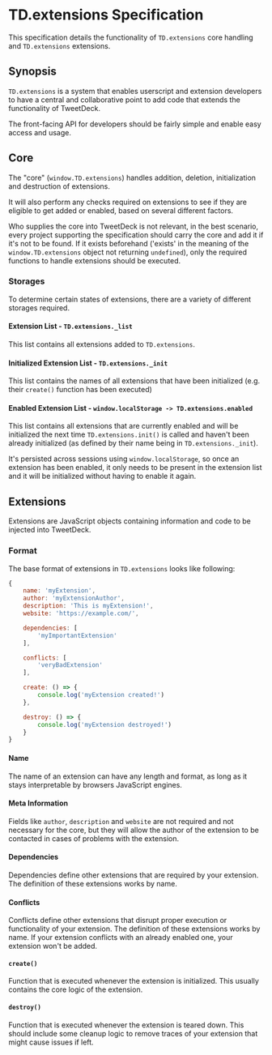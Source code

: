# TD.extensions Specification

This specification details the functionality of `TD.extensions` core handling and `TD.extensions` extensions.

## Synopsis

`TD.extensions` is a system that enables userscript and extension developers to have a central and collaborative
point to add code that extends the functionality of TweetDeck.

The front-facing API for developers should be fairly simple and enable easy access and usage.

## Core

The "core" (`window.TD.extensions`) handles addition, deletion, initialization and destruction of extensions.

It will also perform any checks required on extensions to see if they are eligible to get added or enabled, based on several
different factors.

Who supplies the core into TweetDeck is not relevant, in the best scenario, every project supporting the specification
should carry the core and add it if it's not to be found. If it exists beforehand ('exists' in the meaning of the
`window.TD.extensions` object not returning `undefined`), only the required functions to handle extensions should be executed.

### Storages

To determine certain states of extensions, there are a variety of different storages required.

#### Extension List - `TD.extensions._list`

This list contains all extensions added to `TD.extensions`.

#### Initialized Extension List - `TD.extensions._init`

This list contains the names of all extensions that have been initialized (e.g. their `create()` function has been executed)

#### Enabled Extension List - `window.localStorage -> TD.extensions.enabled`

This list contains all extensions that are currently enabled and will be initialized the next time `TD.extensions.init()` is called
and haven't been already initialized (as defined by their name being in `TD.extensions._init`).

It's persisted across sessions using `window.localStorage`, so once an extension has been enabled, it only needs to be present in the
extension list and it will be initialized without having to enable it again.

## Extensions

Extensions are JavaScript objects containing information and code to be injected into TweetDeck.

### Format

The base format of extensions in `TD.extensions` looks like following:

```js
{
    name: 'myExtension',
    author: 'myExtensionAuthor',
    description: 'This is myExtension!',
    website: 'https://example.com/',

    dependencies: [
        'myImportantExtension'
    ],

    conflicts: [
        'veryBadExtension'
    ],

    create: () => {
        console.log('myExtension created!')
    },

    destroy: () => {
        console.log('myExtension destroyed!')
    }
}
```

#### Name

The name of an extension can have any length and format, as long as it stays interpretable by browsers JavaScript engines.

#### Meta Information

Fields like `author`, `description` and `website` are not required and not necessary for the core, but they will allow the author
of the extension to be contacted in cases of problems with the extension.

#### Dependencies

Dependencies define other extensions that are required by your extension. The definition of these extensions works by name.

#### Conflicts

Conflicts define other extensions that disrupt proper execution or functionality of your extension. The definition of these extensions works by name.
If your extension conflicts with an already enabled one, your extension won't be added.

#### `create()`

Function that is executed whenever the extension is initialized. This usually contains the core logic of the extension.

#### `destroy()`

Function that is executed whenever the extension is teared down. This should include some cleanup logic to remove traces of your extension that might
cause issues if left.